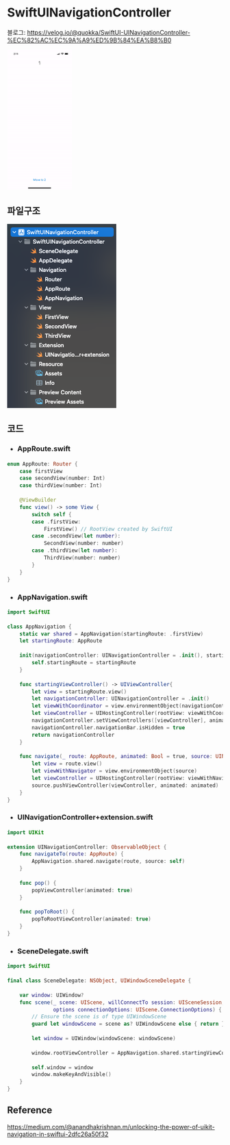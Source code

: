 # SwiftUINavigationController
블로그: https://velog.io/@quokka/SwiftUI-UINavigationController-%EC%82%AC%EC%9A%A9%ED%9B%84%EA%B8%B0

<img src="/Resource/app.gif" width="30%" height="30%"/>

## 파일구조

![structure.png](/Resource/structure.png)
 
## 코드
- ### AppRoute.swift

```swift
enum AppRoute: Router {
    case firstView
    case secondView(number: Int)
    case thirdView(number: Int)

    @ViewBuilder
    func view() -> some View {
        switch self {
        case .firstView:
            FirstView() // RootView created by SwiftUI
        case .secondView(let number):
            SecondView(number: number)
        case .thirdView(let number):
            ThirdView(number: number)
        }
    }
}
```
- ### AppNavigation.swift

```swift
import SwiftUI

class AppNavigation {
    static var shared = AppNavigation(startingRoute: .firstView)
    let startingRoute: AppRoute

    init(navigationController: UINavigationController = .init(), startingRoute: AppRoute) {
        self.startingRoute = startingRoute
    }

    func startingViewController() -> UIViewController{
        let view = startingRoute.view()
        let navigationController: UINavigationController = .init()
        let viewWithCoordinator = view.environmentObject(navigationController)
        let viewController = UIHostingController(rootView: viewWithCoordinator)
        navigationController.setViewControllers([viewController], animated: false)
        navigationController.navigationBar.isHidden = true
        return navigationController
    }

    func navigate(_ route: AppRoute, animated: Bool = true, source: UINavigationController) {
        let view = route.view()
        let viewWithNavigator = view.environmentObject(source)
        let viewController = UIHostingController(rootView: viewWithNavigator)
        source.pushViewController(viewController, animated: animated)
    }
}

```
- ### UINavigationController+extension.swift

```swift
import UIKit

extension UINavigationController: ObservableObject {
    func navigateTo(route: AppRoute) {
        AppNavigation.shared.navigate(route, source: self)
    }

    func pop() {
        popViewController(animated: true)
    }

    func popToRoot() {
        popToRootViewController(animated: true)
    }
}

```

- ### SceneDelegate.swift
```swift
import SwiftUI

final class SceneDelegate: NSObject, UIWindowSceneDelegate {

    var window: UIWindow?
    func scene(_ scene: UIScene, willConnectTo session: UISceneSession,
               options connectionOptions: UIScene.ConnectionOptions) {
        // Ensure the scene is of type UIWindowScene
        guard let windowScene = scene as? UIWindowScene else { return }

        let window = UIWindow(windowScene: windowScene)
        
        window.rootViewController = AppNavigation.shared.startingViewController() // Setting rootViewController.
        
        self.window = window
        window.makeKeyAndVisible()
    }
}
```
## Reference
https://medium.com/@anandhakrishnan.m/unlocking-the-power-of-uikit-navigation-in-swiftui-2dfc26a50f32
